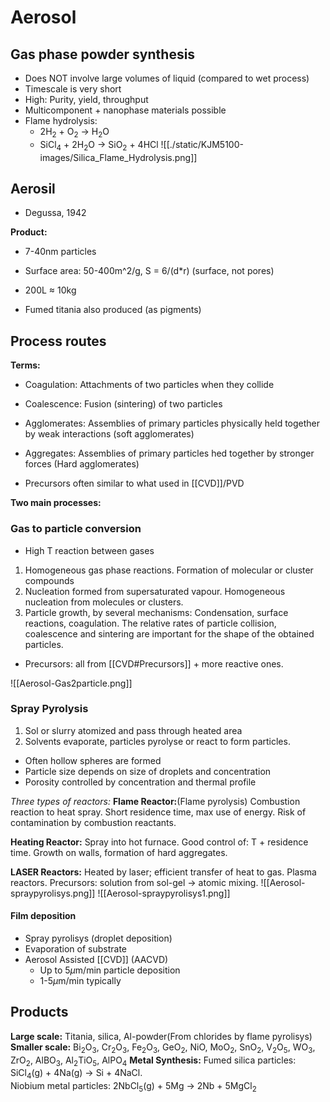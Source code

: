 # Aerosol
## Gas phase powder synthesis
- Does NOT involve large volumes of liquid (compared to wet process)
- Timescale is very short
- High: Purity, yield, throughput
- Multicomponent + nanophase materials possible
- Flame hydrolysis:
	- 2H$_2$ + O$_2$ -> H$_2$O
	- SiCl$_4$ + 2H$_2$O -> SiO$_2$ + 4HCl
![[./static/KJM5100-images/Silica_Flame_Hydrolysis.png]]
## Aerosil
- Degussa, 1942

**Product:**
- 7-40nm particles
- Surface area: 50-400m^2/g, S = 6/(d*r) (surface, not pores)
- 200L $\approx$ 10kg

- Fumed titania also produced (as pigments)

## Process routes
**Terms:**
- Coagulation: Attachments of two particles when they collide
- Coalescence: Fusion (sintering) of two particles
- Agglomerates: Assemblies of primary particles physically held together by weak interactions (soft agglomerates)
- Aggregates: Assemblies of primary particles hed together by stronger forces (Hard agglomerates)

- Precursors often similar to what used in [[CVD]]/PVD

**Two main processes:**

### Gas to particle conversion
- High T reaction between gases
1. Homogeneous gas phase reactions. Formation of molecular or cluster compounds
2. Nucleation formed from supersaturated vapour. Homogeneous nucleation from molecules or clusters.
3. Particle growth, by several mechanisms: Condensation, surface reactions, coagulation. The relative rates of particle collision, coalescence and sintering are important for the shape of the obtained particles.
- Precursors: all from [[CVD#Precursors]] + more reactive ones.

![[Aerosol-Gas2particle.png]]

### Spray Pyrolysis
1. Sol or slurry atomized and pass through heated area
2. Solvents evaporate, particles pyrolyse or react to form particles.
- Often hollow spheres are formed
- Particle size depends on size of droplets and concentration
- Porosity controlled by concentration and thermal profile

*Three types of reactors:*
**Flame Reactor:**(Flame pyrolysis) Combustion reaction to heat spray. Short residence time, max use of energy. Risk of contamination by combustion reactants.

**Heating Reactor:** Spray into hot furnace. Good control of: T + residence time. Growth on walls, formation of hard aggregates.

**LASER Reactors:** Heated by laser; efficient transfer of heat to gas. Plasma reactors. Precursors: solution from sol-gel -> atomic mixing.
![[Aerosol-spraypyrolisys.png]]
![[Aerosol-spraypyrolisys1.png]]

#### Film deposition
- Spray pyrolisys (droplet deposition)
- Evaporation of substrate
- Aerosol Assisted [[CVD]] (AACVD)
	- Up to 5$\mu$m/min particle deposition
	- 1-5$\mu$m/min typically

## Products
**Large scale:** 
Titania, silica, Al-powder(From chlorides by flame pyrolisys)
**Smaller scale:** 
Bi$_2$O$_3$, Cr$_2$O$_3$, Fe$_2$O$_3$, GeO$_2$, NiO, MoO$_2$, SnO$_2$, V$_2$O$_5$, WO$_3$, ZrO$_2$, AlBO$_3$, Al$_2$TiO$_5$, AlPO$_4$
**Metal Synthesis:** 
Fumed silica particles: SiCl$_4$(g) + 4Na(g) -> Si + 4NaCl.  
Niobium metal particles: 2NbCl$_5$(g) + 5Mg -> 2Nb + 5MgCl$_2$